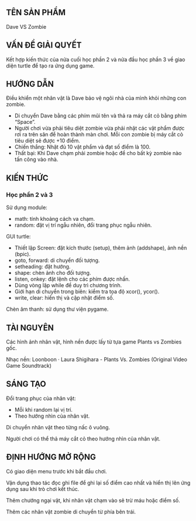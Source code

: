 <h2>TÊN SẢN PHẨM</h2>
Dave VS Zombie

<h2>VẤN ĐỀ GIẢI QUYẾT</h2>
Kết hợp kiến thức của nửa cuối học phần 2 và nửa đầu học phần 3 về giao diện turtle để tạo ra ứng dụng game.

<h2>HƯỚNG DẪN</h2>

Điều khiển một nhân vật là Dave bảo vệ ngôi nhà của mình khỏi những con zombie.
- Di chuyển Dave bằng các phím mũi tên và thả ra máy cắt cỏ bằng phím “Space”.
- Người chơi vừa phải tiêu diệt zombie vừa phải nhặt các vật phẩm được rơi ra trên sân để hoàn thành màn chơi. Mỗi con zombie bị máy cắt cỏ tiêu diệt sẽ được +10 điểm.
- Chiến thắng: Nhặt đủ 10 vật phẩm và đạt số điểm là 100.
- Thất bại: Khi Dave chạm phải zombie hoặc để cho bất kỳ zombie nào tấn công vào nhà.

<h2>KIẾN THỨC</h2>

<h3>Học phần 2 và 3</h3>

Sử dụng module:
- math: tính khoảng cách va chạm.
- random: đặt vị trí ngẫu nhiên, đổi trang phục ngẫu nhiên.

GUI turtle:
- Thiết lập Screen: đặt kích thước (setup), thêm ảnh (addshape), ảnh nền (bpic).
- goto, forward: di chuyển đối tượng.
- setheading: đặt hướng.
- shape: chèn ảnh cho đối tượng.
- listen, onkey: đặt lệnh cho các phím được nhấn.
- Dùng vòng lặp while để duy trì chương trình.
- Giới hạn di chuyển trong biên: kiểm tra tọa độ xcor(), ycor().
- write, clear: hiển thị và cập nhật điểm số.

Chèn âm thanh: sử dụng thư viện pygame.

<h2>TÀI NGUYÊN</h2>

Các hình ảnh nhân vật, hình nền được lấy từ tựa game Plants vs Zombies gốc.

Nhạc nền: Loonboon · Laura Shigihara - Plants Vs. Zombies (Original Video Game Soundtrack)

<h2>SÁNG TẠO</h2>

Đổi trang phục của nhân vật:
- Mỗi khi random lại vị trí.
- Theo hướng nhìn của nhân vật.

Di chuyển nhân vật theo từng nấc ô vuông.

Người chơi có thể thả máy cắt cỏ theo hướng nhìn của nhân vật.

<h2>ĐỊNH HƯỚNG MỞ RỘNG</h2>

Có giao diện menu trước khi bắt đầu chơi.

Vận dụng thao tác đọc ghi file để ghi lại số điểm cao nhất và hiển thị lên ứng dụng sau khi trò chơi kết thúc.

Thêm chướng ngại vật, khi nhân vật chạm vào sẽ trừ máu hoặc điểm số.

Thêm các nhân vật zombie di chuyển từ phía bên trái.
